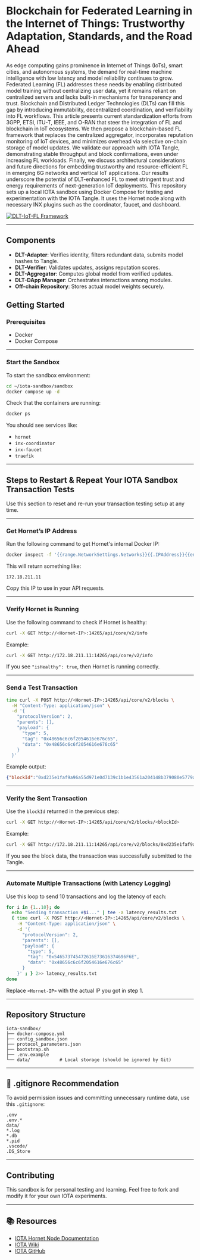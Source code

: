 # Blockchain for Federated Learning in the Internet of Things: Trustworthy Adaptation, Standards, and the Road Ahead

As edge computing gains prominence in Internet of Things (IoTs), smart cities, and autonomous systems, the demand for real-time machine intelligence with low latency and model reliability continues to grow. Federated Learning (FL) addresses these needs by enabling distributed model training without centralizing user data, yet it remains reliant on centralized servers and lacks built-in mechanisms for transparency and trust. Blockchain and Distributed Ledger Technologies (DLTs) can fill this gap by introducing immutability, decentralized coordination, and verifiability into FL workflows. This article presents current standardization efforts from 3GPP, ETSI, ITU-T, IEEE, and O-RAN that steer the integration of FL and blockchain in IoT ecosystems. We then propose a blockchain-based FL framework that replaces the centralized aggregator, incorporates reputation monitoring of IoT devices, and minimizes overhead via selective on-chain storage of model updates. We validate our approach with IOTA Tangle, demonstrating stable throughput and block confirmations, even under increasing FL workloads. Finally, we discuss architectural considerations and future directions for embedding trustworthy and resource-efficient FL in emerging 6G networks and vertical IoT applications. Our results underscore the potential of DLT-enhanced FL to meet stringent trust and energy requirements of next-generation IoT deployments.
This repository sets up a local IOTA sandbox using Docker Compose for testing and experimentation with the IOTA Tangle. It uses the Hornet node along with necessary INX plugins such as the coordinator, faucet, and dashboard.

[![DLT-IoT-FL Framework](https://github.com/farhanajaved/IOTA-SandBox/raw/main/DLT-IoT-FL_Framework.png)](https://github.com/farhanajaved/IOTA-SandBox/blob/main/DLT-IoT-FL_Framework.png)


---

## Components

- **DLT-Adapter**: Verifies identity, filters redundant data, submits model hashes to Tangle.
- **DLT-Verifier**: Validates updates, assigns reputation scores.
- **DLT-Aggregator**: Computes global model from verified updates.
- **DLT-DApp Manager**: Orchestrates interactions among modules.
- **Off-chain Repository**: Stores actual model weights securely.


##  Getting Started

### Prerequisites

- Docker
- Docker Compose

---

### Start the Sandbox

To start the sandbox environment:

```bash
cd ~/iota-sandbox/sandbox
docker compose up -d
```

Check that the containers are running:

```bash
docker ps
```

You should see services like:
- `hornet`
- `inx-coordinator`
- `inx-faucet`
- `traefik`

---

## Steps to Restart & Repeat Your IOTA Sandbox Transaction Tests

Use this section to reset and re-run your transaction testing setup at any time.

---

### Get Hornet’s IP Address

Run the following command to get Hornet's internal Docker IP:

```bash
docker inspect -f '{{range.NetworkSettings.Networks}}{{.IPAddress}}{{end}}' hornet
```

This will return something like:

```
172.18.211.11
```

Copy this IP to use in your API requests.

---

### Verify Hornet is Running

Use the following command to check if Hornet is healthy:

```bash
curl -X GET http://<Hornet-IP>:14265/api/core/v2/info
```

Example:

```bash
curl -X GET http://172.18.211.11:14265/api/core/v2/info
```

If you see `"isHealthy": true`, then Hornet is running correctly.

---

### Send a Test Transaction

```bash
time curl -X POST http://<Hornet-IP>:14265/api/core/v2/blocks \
  -H "Content-Type: application/json" \
  -d '{
    "protocolVersion": 2,
    "parents": [],
    "payload": {
      "type": 5,
      "tag": "0x48656c6c6f2054616e676c65",
      "data": "0x48656c6c6f2054616e676c65"
    }
  }'
```

Example output:

```json
{"blockId":"0xd235e1faf9a96a55d971e0d7139c1b1e43561a204148b379080e5779a18d3075"}
```

---

### Verify the Sent Transaction

Use the `blockId` returned in the previous step:

```bash
curl -X GET http://<Hornet-IP>:14265/api/core/v2/blocks/<blockId>
```

Example:

```bash
curl -X GET http://172.18.211.11:14265/api/core/v2/blocks/0xd235e1faf9a96a55d971e0d7139c1b1e43561a204148b379080e5779a18d3075
```

If you see the block data, the transaction was successfully submitted to the Tangle.

---

### Automate Multiple Transactions (with Latency Logging)

Use this loop to send 10 transactions and log the latency of each:

```bash
for i in {1..10}; do
  echo "Sending transaction #$i..." | tee -a latency_results.txt
  { time curl -X POST http://<Hornet-IP>:14265/api/core/v2/blocks \
    -H "Content-Type: application/json" \
    -d '{
      "protocolVersion": 2,
      "parents": [],
      "payload": {
        "type": 5,
        "tag": "0x546573745472616E73616374696F6E",
        "data": "0x48656c6c6f2054616e676c65"
      }
    }' ; } 2>> latency_results.txt
done
```

Replace `<Hornet-IP>` with the actual IP you got in step 1.

---

## Repository Structure

```
iota-sandbox/
├── docker-compose.yml
├── config_sandbox.json
├── protocol_parameters.json
├── bootstrap.sh
├── .env.example
└── data/           # Local storage (should be ignored by Git)
```

---

## 📄 .gitignore Recommendation

To avoid permission issues and committing unnecessary runtime data, use this `.gitignore`:

```
.env
.env.*
data/
*.log
*.db
*.pid
.vscode/
.DS_Store
```

---

## Contributing

This sandbox is for personal testing and learning. Feel free to fork and modify it for your own IOTA experiments.

---

## 📚 Resources

- [IOTA Hornet Node Documentation](https://wiki.iota.org/hornet/)
- [IOTA Wiki](https://wiki.iota.org/)
- [IOTA GitHub](https://github.com/iotaledger)
